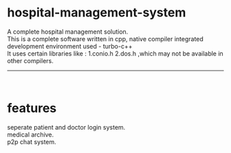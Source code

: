 # hospital-management-system
A complete hospital management solution.
<br>This is a complete software written in cpp, native compiler integrated development environment used - turbo-c++
<br>It uses certain libraries like : 1.conio.h  2.dos.h ,which may not be available in other compilers.
<hr><br>

# features
seperate patient and doctor login system.
<br>medical archive.
<br>p2p chat system.
